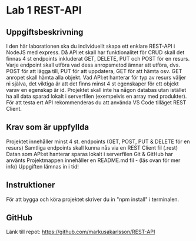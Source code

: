 # Lab 1 REST-API

## Uppgiftsbeskrivning
I den här laborationen ska du individuellt skapa ett enklare REST-API i NodeJS med express. Då API:et skall har funktionalitet för CRUD skall det finnas 4 st endpoints inkluderat GET, DELETE, PUT och POST för en resurs. Varje endpoint skall utföra vad dess anropsmetod ämnar att utföra, dvs. POST för att lägga till, PUT för att uppdatera, GET för att hämta osv. GET anropet skall hämta alla objekt. Vad API:et hanterar för typ av resurs väljer ni själva, det viktiga är att det finns minst 4 st egenskaper för ett objekt varav en egenskap är id. Projektet skall inte ha någon databas utan istället ha all data sparad lokalt i serverfilen (exempelvis en array med produkter). För att testa ert API rekommenderas du att använda VS Code tilläget REST Client.

## Krav som är uppfyllda
Projektet innehåller minst 4 st. endpoints (GET, POST, PUT & DELETE för en resurs)
Samtliga endpoints skall kunna nås via en REST Client fil (.rest)
Datan som API:et hanterar sparas lokalt i serverfilen
Git & GitHub har använts
Projektmappen innehåller en README.md fil - (läs ovan för mer info)
Uppgiften lämnas in i tid!

## Instruktioner
För att bygga och köra projektet skriver du in "npm install" i terminalen.

## GitHub
Länk till repot: https://github.com/markusakarlsson/REST-API
